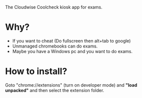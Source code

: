 The Cloudwise Coolcheck kiosk app for exams.
# Why?
* If you want to cheat (Do fullscreen then alt+tab to google)
* Unmanaged chromebooks can do exams.
* Maybe you have a Windows pc and you want to do exams.
# How to install?
Goto "chrome://extensions" (turn on developer mode) and **"load unpacked"** and then select the extension folder.
